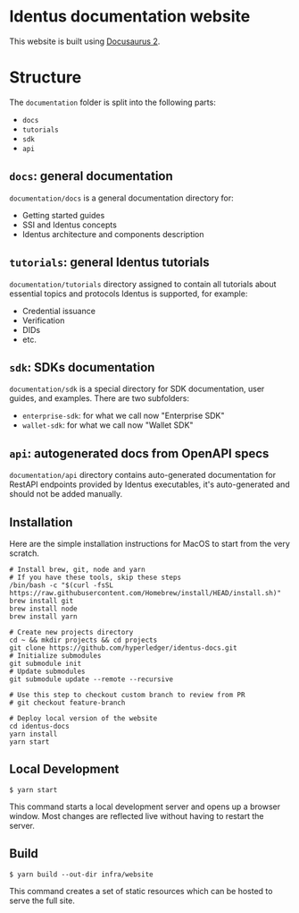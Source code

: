 # Identus documentation website

This website is built using [Docusaurus 2](https://docusaurus.io/).

# Structure

The `documentation` folder is split into the following parts:
* `docs`
* `tutorials`
* `sdk`
* `api`

## `docs`: general documentation

`documentation/docs` is a general documentation directory for:
* Getting started guides
* SSI and Identus concepts
* Identus architecture and components description

## `tutorials`: general Identus tutorials

`documentation/tutorials`  directory assigned to contain all tutorials about essential topics and protocols Identus is supported, for example:
* Credential issuance
* Verification
* DIDs
* etc.

## `sdk`: SDKs documentation

`documentation/sdk` is a special directory for SDK documentation, user guides, and examples. There are two subfolders:
* `enterprise-sdk`: for what we call now "Enterprise SDK"
* `wallet-sdk`: for what we call now "Wallet SDK"

## `api`: autogenerated docs from OpenAPI specs

`documentation/api` directory contains auto-generated documentation for RestAPI endpoints provided by Identus executables, it's auto-generated and should not be added manually.

## Installation

Here are the simple installation instructions for MacOS to start from the very scratch.

```shell
# Install brew, git, node and yarn
# If you have these tools, skip these steps
/bin/bash -c "$(curl -fsSL https://raw.githubusercontent.com/Homebrew/install/HEAD/install.sh)"
brew install git
brew install node
brew install yarn

# Create new projects directory
cd ~ && mkdir projects && cd projects
git clone https://github.com/hyperledger/identus-docs.git
# Initialize submodules
git submodule init
# Update submodules
git submodule update --remote --recursive

# Use this step to checkout custom branch to review from PR
# git checkout feature-branch

# Deploy local version of the website
cd identus-docs
yarn install
yarn start
```

## Local Development

```
$ yarn start
```

This command starts a local development server and opens up a browser window. Most changes are reflected live without having to restart the server.

## Build

```
$ yarn build --out-dir infra/website
```

This command creates a set of static resources which can be hosted to serve the full site.
